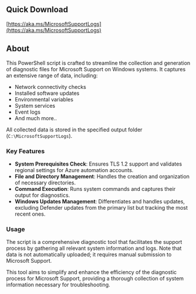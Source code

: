 ## Quick Download
[https://aka.ms/MicrosoftSupportLogs](https://aka.ms/MicrosoftSupportLogs)

## About
This PowerShell script is crafted to streamline the collection and generation of diagnostic files for Microsoft Support on Windows systems. It captures an extensive range of data, including:

- Network connectivity checks
- Installed software updates
- Environmental variables
- System services
- Event logs
- And much more..

All collected data is stored in the specified output folder (`C:\MicrosoftSupportLogs`).

### Key Features
- **System Prerequisites Check**: Ensures TLS 1.2 support and validates regional settings for Azure automation accounts.
- **File and Directory Management**: Handles the creation and organization of necessary directories.
- **Command Execution**: Runs system commands and captures their output for diagnostics.
- **Windows Updates Management**: Differentiates and handles updates, excluding Defender updates from the primary list but tracking the most recent ones.

### Usage
The script is a comprehensive diagnostic tool that facilitates the support process by gathering all relevant system information and logs. Note that data is not automatically uploaded; it requires manual submission to Microsoft Support.

This tool aims to simplify and enhance the efficiency of the diagnostic process for Microsoft Support, providing a thorough collection of system information necessary for troubleshooting.
